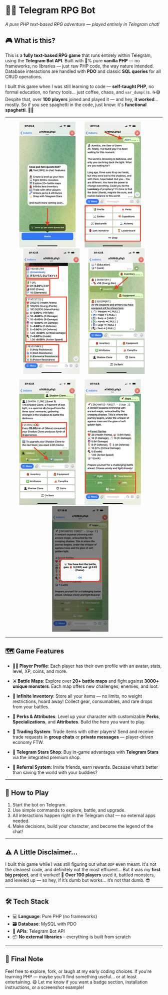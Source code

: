 # 🧙‍♂️ Telegram RPG Bot

*A pure PHP text-based RPG adventure — played entirely in Telegram chat!*

## 🎮 What is this?

This is a **fully text-based RPG game** that runs entirely within Telegram, using the **Telegram Bot API**.
Built with 💯% pure **vanilla PHP** — no frameworks, no libraries — just raw PHP code, the way nature intended.
Database interactions are handled with **PDO** and classic **SQL queries** for all CRUD operations.

I built this game when I was still learning to code — **self-taught PHP**, no formal education, no fancy tools... just coffee, chaos, and `var_dump()`s. ☕😅
Despite that, over **100 players** joined and played it — and hey, **it worked**... mostly.
So if you see spaghetti in the code, just know: it's **functional spaghetti**. 🍝🧠

---

<p align="center">
  <img src="screenshots/IMG_0254.png" width="180" height="400" style="margin-right:25px;"/>
  <img src="screenshots/IMG_0256.png" width="180" height="400" style="margin-right:25px;"/>
  <img src="screenshots/IMG_0257.png" width="180" height="400" style="margin-right:25px;"/>
  <img src="screenshots/IMG_0258.png" width="180" height="400"/>
</p>

<p align="center">
  <img src="screenshots/IMG_0259.png" width="180" height="400" style="margin-right:25px;"/>
  <img src="screenshots/IMG_0260.png" width="180" height="400" style="margin-right:25px;"/>
  <img src="screenshots/IMG_0261.png" width="180" height="400" style="margin-right:25px;"/>
</p>

---

## 🗺️ Game Features

* **🧑‍🚀 Player Profile**:
  Each player has their own profile with an avatar, stats, level, XP, coins, and more.

* **⚔️ Battle Maps**:
  Explore over **20+ battle maps** and fight against **3000+ unique monsters**.
  Each map offers new challenges, enemies, and loot.

* **🎒 Infinite Inventory**:
  Store all your items — no limits, no weight restrictions, hoard away!
  Collect gear, consumables, and rare drops from your battles.

* **🧬 Perks & Attributes**:
  Level up your character with customizable **Perks**, **Specializations**, and **Attributes**.
  Build the hero *you* want to play.

* **🔄 Trading System**:
  Trade items with other players!
  Send and receive trade requests in **group chats** or **private messages** — player-driven economy FTW.

* **🌟 Telegram Stars Shop**:
  Buy in-game advantages with **Telegram Stars** via the integrated premium shop.

* **📢 Referral System**:
  Invite friends, earn rewards.
  Because what’s better than saving the world with your buddies?

---

## 💬 How to Play

1. Start the bot on Telegram.
2. Use simple commands to explore, battle, and upgrade.
3. All interactions happen right in the Telegram chat — no external apps needed.
4. Make decisions, build your character, and become the legend of the chat!

---

## ⚠️ A Little Disclaimer...

I built this game while I was still figuring out what `OOP` even meant.
It's not the cleanest code, and definitely not the most efficient...
But it was my **first big project**, and it worked! 🎉
**Over 100 players** used it, battled monsters, and leveled up — so hey, if it’s dumb but works... it’s not that dumb. 😎

---

## 🛠️ Tech Stack

* 💻 **Language**: Pure PHP (no frameworks)
* 🗃️ **Database**: MySQL with PDO
* 🧩 **APIs**: Telegram Bot API
* 📦 **No external libraries** – everything is built from scratch

---

## 📌 Final Note

Feel free to explore, fork, or laugh at my early coding choices.
If you're learning PHP — maybe you'll find something useful... or at least entertaining. 😄
Let me know if you want a badge section, installation instructions, or a screenshot example!
